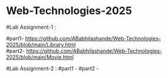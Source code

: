 # Web-Technologies-2025

#Lab Assignment-1 :

  #part1- https://github.com/ABabhilashande/Web-Technologies-2025/blob/main/Library.html    
  #part2- https://github.com/ABabhilashande/Web-Technologies-2025/blob/main/Movie.html

#Lab Assignment-2 :
    #part1 -
    #part2 -
